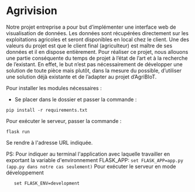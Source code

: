 # Agrivision
Notre projet entreprise a pour but d’implémenter une interface web de visualisation de données. Les données sont récupérées directement sur les exploitations agricoles et seront disponibles en local chez le client. Une des valeurs du projet est que le client final (agriculteur) est maître de ses données et il en dispose entièrement. Pour réaliser ce projet, nous allouons une partie conséquente du temps de projet à l’état de l’art et à la recherche de l’existant. En effet, le but n’est pas nécessairement de développer une solution de toute pièce mais plutôt, dans la mesure du possible, d’utiliser une solution déjà existante et de l’adapter au projet d’AgriBIoT.

Pour installer les modules nécessaires :
- Se placer dans le dossier et passer la commande : 
```
pip install -r requirements.txt
```

Pour exécuter le serveur, passer la commande : 
```
flask run
```
Se rendre à l'adresse URL indiquée.

PS: Pour indiquer au terminal l'application avec laquelle travailler en exportant la variable d'environnement FLASK_APP:
    ```
    set FLASK_APP=app.py (app.py dans notre cas seulement)
    ```
Pour exécuter le serveur en mode développement 
 ```
    set FLASK_ENV=development
```

